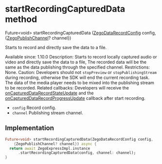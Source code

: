 


# startRecordingCapturedData method








Future&lt;void> startRecordingCapturedData
([ZegoDataRecordConfig](../../zego_uikit_prebuilt_live_audio_room/ZegoDataRecordConfig-class.md) config, {[ZegoPublishChannel](../../zego_uikit_prebuilt_live_audio_room/ZegoPublishChannel.md)? channel})





<p>Starts to record and directly save the data to a file.</p>
<p>Available since: 1.10.0
Description: Starts to record locally captured audio or video and directly save the data to a file, The recorded data will be the same as the data publishing through the specified channel.
Restrictions: None.
Caution: Developers should not <code>stopPreview</code> or <code>stopPublishingStream</code> during recording, otherwise the SDK will end the current recording task. The data of the media player needs to be mixed into the publishing stream to be recorded.
Related callbacks: Developers will receive the <a href="../../zego_uikit_prebuilt_live_audio_room/ZegoExpressEngine/onCapturedDataRecordStateUpdate.md">onCapturedDataRecordStateUpdate</a> and the <a href="../../zego_uikit_prebuilt_live_audio_room/ZegoExpressEngine/onCapturedDataRecordProgressUpdate.md">onCapturedDataRecordProgressUpdate</a> callback after start recording.</p>
<ul>
<li><code>config</code> Record config.</li>
<li><code>channel</code> Publishing stream channel.</li>
</ul>



## Implementation

```dart
Future<void> startRecordingCapturedData(ZegoDataRecordConfig config,
    {ZegoPublishChannel? channel}) async {
  return await ZegoExpressImpl.instance
      .startRecordingCapturedData(config, channel: channel);
}
```







